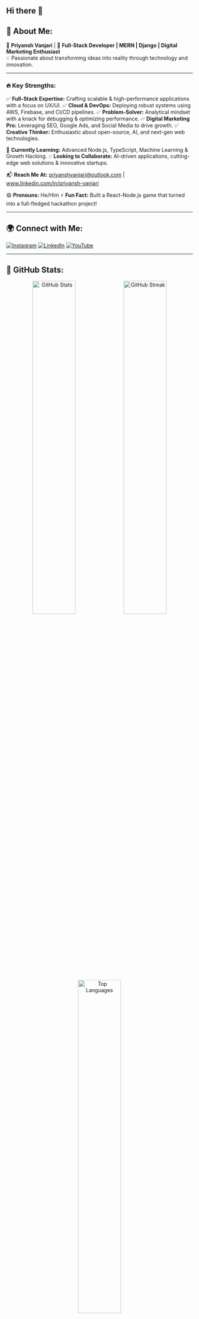 ## Hi there 👋

## 🌟 About Me:

🎯 **Priyansh Vanjari**  | 🚀 **Full-Stack Developer | MERN | Django | Digital Marketing Enthusiast**  
💡 Passionate about transforming ideas into reality through technology and innovation.

---

### 🔥 **Key Strengths:**
✅ **Full-Stack Expertise:** Crafting scalable & high-performance applications with a focus on UX/UI.
✅ **Cloud & DevOps:** Deploying robust systems using AWS, Firebase, and CI/CD pipelines.
✅ **Problem-Solver:** Analytical mindset with a knack for debugging & optimizing performance.
✅ **Digital Marketing Pro:** Leveraging SEO, Google Ads, and Social Media to drive growth.
✅ **Creative Thinker:** Enthusiastic about open-source, AI, and next-gen web technologies.

🌱 **Currently Learning:** Advanced Node.js, TypeScript, Machine Learning & Growth Hacking.
💡 **Looking to Collaborate:** AI-driven applications, cutting-edge web solutions & innovative startups.

📬 **Reach Me At:** priyanshvanjari@outlook.com | www.linkedin.com/in/priyansh-vanjari

😄 **Pronouns:** He/Him
⚡ **Fun Fact:** Built a React-Node.js game that turned into a full-fledged hackathon project!

---

## 🌍 **Connect with Me:**
[![Instagram](https://img.shields.io/badge/Instagram-%23E4405F.svg?&style=for-the-badge&logo=instagram&logoColor=white)](#) 
[![LinkedIn](https://img.shields.io/badge/LinkedIn-%230077B5.svg?&style=for-the-badge&logo=linkedin&logoColor=white)](#) 
[![YouTube](https://img.shields.io/badge/YouTube-%23FF0000.svg?&style=for-the-badge&logo=youtube&logoColor=white)](#)  

---

## 🚀 **GitHub Stats:**
<p align="center">
  <img src="https://github-readme-stats.vercel.app/api?username=priyanshvanjari&theme=radical&hide_border=false&include_all_commits=true&count_private=true" width="48%" alt="GitHub Stats">
  <img src="https://github-readme-streak-stats.herokuapp.com/?user=priyanshvanjari&theme=radical&hide_border=false" width="48%" alt="GitHub Streak">
</p>
<p align="center">
  <img src="https://github-readme-stats.vercel.app/api/top-langs/?username=priyanshvanjari&theme=radical&hide_border=false&include_all_commits=true&count_private=true&layout=compact" width="48%" alt="Top Languages">
</p>

---

## 💻 **Tech Stack:**
🎨 **Frontend:** HTML5, CSS3, JavaScript, TypeScript, React, Redux, TailwindCSS, Bootstrap, Material UI, SASS, Styled Components  
⚙️ **Backend:** Node.js, Express.js, Django, Python, JWT, Socket.io  
🛢 **Databases:** MongoDB, MySQL, PostgreSQL  
☁ **Cloud & DevOps:** Docker, AWS, Firebase, Heroku, Render, CI/CD Pipelines  
📈 **Digital Marketing:** SEO, Google Ads, Facebook Ads, Social Media Marketing, Email Marketing, Analytics  
🛠 **Tools:** GitHub, Vite, Figma, Canva, GitHub Pages  

---

## 📊 **GitHub Activity:**
<p align="center">
  <img src="https://github-readme-activity-graph.vercel.app/graph?username=priyanshvanjari&theme=dracula&hide_border=false" alt="GitHub Activity Graph">
</p>

---

🌟 Passionate about **Technology**, **Innovation**, and **Building the Future**! Let’s create something **extraordinary** together! 🚀



